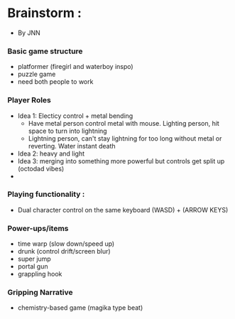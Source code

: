 # Brainstorm : 
- By JNN

### Basic game structure
- platformer (firegirl and waterboy inspo)
- puzzle game
- need both people to work

### Player Roles
- Idea 1: Electicy control + metal bending
    - Have metal person control metal with mouse. Lighting person, hit space to turn into lightning
    - Lightning person, can't stay lightning for too long without metal or reverting. Water instant death
- Idea 2: heavy and light
- Idea 3: merging into something more powerful but controls get split up (octodad vibes)
- 

### Playing functionality :
- Dual character control on the same keyboard (WASD) + (ARROW KEYS)

### Power-ups/items
- time warp (slow down/speed up)
- drunk (control drift/screen blur)
- super jump
- portal gun
- grappling hook

### Gripping Narrative
- chemistry-based game (magika type beat)
